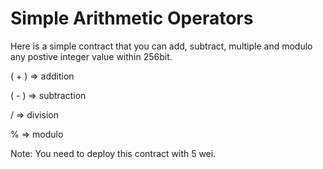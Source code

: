 # Simple Arithmetic Operators

Here is a simple contract that you can add, subtract, multiple and modulo any postive integer value within 256bit.

( + ) => addition

( - ) => subtraction

/ => division

% => modulo

Note: You need to deploy this contract with 5 wei.

